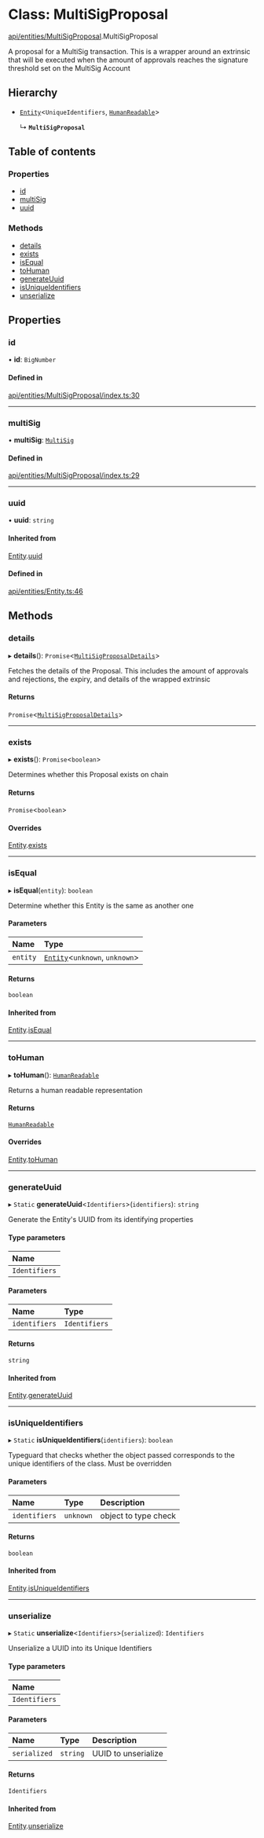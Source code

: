 # Class: MultiSigProposal

[api/entities/MultiSigProposal](../wiki/api.entities.MultiSigProposal).MultiSigProposal

A proposal for a MultiSig transaction. This is a wrapper around an extrinsic that will be executed when the amount of approvals reaches the signature threshold set on the MultiSig Account

## Hierarchy

- [`Entity`](../wiki/api.entities.Entity.Entity)<`UniqueIdentifiers`, [`HumanReadable`](../wiki/api.entities.MultiSigProposal.HumanReadable)\>

  ↳ **`MultiSigProposal`**

## Table of contents

### Properties

- [id](../wiki/api.entities.MultiSigProposal.MultiSigProposal#id)
- [multiSig](../wiki/api.entities.MultiSigProposal.MultiSigProposal#multisig)
- [uuid](../wiki/api.entities.MultiSigProposal.MultiSigProposal#uuid)

### Methods

- [details](../wiki/api.entities.MultiSigProposal.MultiSigProposal#details)
- [exists](../wiki/api.entities.MultiSigProposal.MultiSigProposal#exists)
- [isEqual](../wiki/api.entities.MultiSigProposal.MultiSigProposal#isequal)
- [toHuman](../wiki/api.entities.MultiSigProposal.MultiSigProposal#tohuman)
- [generateUuid](../wiki/api.entities.MultiSigProposal.MultiSigProposal#generateuuid)
- [isUniqueIdentifiers](../wiki/api.entities.MultiSigProposal.MultiSigProposal#isuniqueidentifiers)
- [unserialize](../wiki/api.entities.MultiSigProposal.MultiSigProposal#unserialize)

## Properties

### id

• **id**: `BigNumber`

#### Defined in

[api/entities/MultiSigProposal/index.ts:30](https://github.com/PolymeshAssociation/polymesh-sdk/blob/16e8c2ca/src/api/entities/MultiSigProposal/index.ts#L30)

___

### multiSig

• **multiSig**: [`MultiSig`](../wiki/api.entities.MultiSig.MultiSig)

#### Defined in

[api/entities/MultiSigProposal/index.ts:29](https://github.com/PolymeshAssociation/polymesh-sdk/blob/16e8c2ca/src/api/entities/MultiSigProposal/index.ts#L29)

___

### uuid

• **uuid**: `string`

#### Inherited from

[Entity](../wiki/api.entities.Entity.Entity).[uuid](../wiki/api.entities.Entity.Entity#uuid)

#### Defined in

[api/entities/Entity.ts:46](https://github.com/PolymeshAssociation/polymesh-sdk/blob/16e8c2ca/src/api/entities/Entity.ts#L46)

## Methods

### details

▸ **details**(): `Promise`<[`MultiSigProposalDetails`](../wiki/api.entities.MultiSigProposal.types.MultiSigProposalDetails)\>

Fetches the details of the Proposal. This includes the amount of approvals and rejections, the expiry, and details of the wrapped extrinsic

#### Returns

`Promise`<[`MultiSigProposalDetails`](../wiki/api.entities.MultiSigProposal.types.MultiSigProposalDetails)\>

___

### exists

▸ **exists**(): `Promise`<`boolean`\>

Determines whether this Proposal exists on chain

#### Returns

`Promise`<`boolean`\>

#### Overrides

[Entity](../wiki/api.entities.Entity.Entity).[exists](../wiki/api.entities.Entity.Entity#exists)

___

### isEqual

▸ **isEqual**(`entity`): `boolean`

Determine whether this Entity is the same as another one

#### Parameters

| Name | Type |
| :------ | :------ |
| `entity` | [`Entity`](../wiki/api.entities.Entity.Entity)<`unknown`, `unknown`\> |

#### Returns

`boolean`

#### Inherited from

[Entity](../wiki/api.entities.Entity.Entity).[isEqual](../wiki/api.entities.Entity.Entity#isequal)

___

### toHuman

▸ **toHuman**(): [`HumanReadable`](../wiki/api.entities.MultiSigProposal.HumanReadable)

Returns a human readable representation

#### Returns

[`HumanReadable`](../wiki/api.entities.MultiSigProposal.HumanReadable)

#### Overrides

[Entity](../wiki/api.entities.Entity.Entity).[toHuman](../wiki/api.entities.Entity.Entity#tohuman)

___

### generateUuid

▸ `Static` **generateUuid**<`Identifiers`\>(`identifiers`): `string`

Generate the Entity's UUID from its identifying properties

#### Type parameters

| Name |
| :------ |
| `Identifiers` |

#### Parameters

| Name | Type |
| :------ | :------ |
| `identifiers` | `Identifiers` |

#### Returns

`string`

#### Inherited from

[Entity](../wiki/api.entities.Entity.Entity).[generateUuid](../wiki/api.entities.Entity.Entity#generateuuid)

___

### isUniqueIdentifiers

▸ `Static` **isUniqueIdentifiers**(`identifiers`): `boolean`

Typeguard that checks whether the object passed corresponds to the unique identifiers of the class. Must be overridden

#### Parameters

| Name | Type | Description |
| :------ | :------ | :------ |
| `identifiers` | `unknown` | object to type check |

#### Returns

`boolean`

#### Inherited from

[Entity](../wiki/api.entities.Entity.Entity).[isUniqueIdentifiers](../wiki/api.entities.Entity.Entity#isuniqueidentifiers)

___

### unserialize

▸ `Static` **unserialize**<`Identifiers`\>(`serialized`): `Identifiers`

Unserialize a UUID into its Unique Identifiers

#### Type parameters

| Name |
| :------ |
| `Identifiers` |

#### Parameters

| Name | Type | Description |
| :------ | :------ | :------ |
| `serialized` | `string` | UUID to unserialize |

#### Returns

`Identifiers`

#### Inherited from

[Entity](../wiki/api.entities.Entity.Entity).[unserialize](../wiki/api.entities.Entity.Entity#unserialize)
